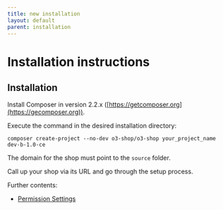 ```yaml
---
title: new installation 
layout: default
parent: installation
---
```


# Installation instructions

## Installation

Install Composer in version 2.2.x ([https://getcomposer.org](https://gecomposer.org)).

Execute the command in the desired installation directory:

```
composer create-project --no-dev o3-shop/o3-shop your_project_name dev-b-1.0-ce
```

The domain for the shop must point to the `source` folder.

Call up your shop via its URL and go through the setup process.

Further contents:

- [Permission Settings](PermissionSettings.md)

